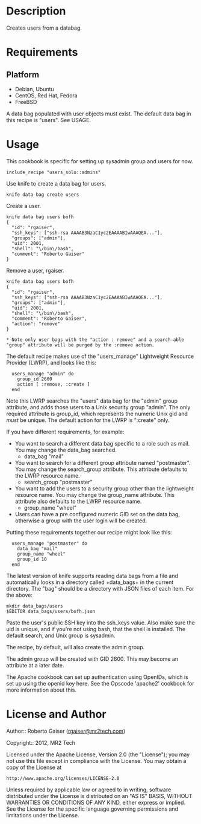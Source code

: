 Description
===========

Creates users from a databag.

Requirements
============

Platform
--------

* Debian, Ubuntu
* CentOS, Red Hat, Fedora
* FreeBSD

A data bag populated with user objects must exist.  The default data bag in this recipe is "users".  See USAGE.

Usage
=====

This cookbook is specific for setting up sysadmin group and users for now.

    include_recipe "users_solo::admins"

Use knife to create a data bag for users.

    knife data bag create users

Create a user.

    knife data bag users bofh
	{
	  "id": "rgaiser",
	  "ssh_keys": ["ssh-rsa AAAAB3NzaC1yc2EAAAABIwAAAQEA..."],
	  "groups": ["admin"],
	  "uid": 2001,
	  "shell": "\/bin\/bash",
	  "comment": "Roberto Gaiser" 
	}

Remove a user, rgaiser.

    knife data bag users bofh
	{
	  "id": "rgaiser",
	  "ssh_keys": ["ssh-rsa AAAAB3NzaC1yc2EAAAABIwAAAQEA..."],
	  "groups": ["admin"],
	  "uid": 2001,
	  "shell": "\/bin\/bash",
	  "comment": "Roberto Gaiser",
	  "action": "remove"
	}

    * Note only user bags with the "action : remove" and a search-able "group" attribute will be purged by the :remove action.

The default recipe makes use of the "users_manage" Lightweight Resource Provider (LWRP), and looks like this:


```
  users_manage "admin" do
    group_id 2600
    action [ :remove, :create ]
  end
```

Note this LWRP searches the "users" data bag for the "admin" group attribute, and adds those users to a Unix security group "admin".  The only required attribute is group_id, which represents the numeric Unix gid and *must* be unique.  The default action for the LWRP is ":create" only.

If you have different requirements, for example:

 * You want to search a different data bag specific to a role such as mail.  You may change the data_bag searched.
   - data_bag "mail"
 * You want to search for a different group attribute named "postmaster".  You may change the search_group attribute.  This attribute defaults to the LWRP resource name.
   - search_group "postmaster"
 * You want to add the users to a security group other than the lightweight resource name.  You may change the group_name attribute.  This attribute also defaults to the LWRP resource name.
   - group_name "wheel"
 * Users can have a pre configured numeric GID set on the data bag, otherwise a group with the user login will be created.

Putting these requirements together our recipe might look like this:

```
  users_manage "postmaster" do
    data_bag "mail"
    group_name "wheel"
    group_id 10
  end
```

The latest version of knife supports reading data bags from a file and automatically looks in a directory called +data_bags+ in the current directory. The "bag" should be a directory with JSON files of each item. For the above:

    mkdir data_bags/users
    $EDITOR data_bags/users/bofh.json

Paste the user's public SSH key into the ssh_keys value. Also make sure the uid is unique, and if you're not using bash, that the shell is installed. The default search, and Unix group is sysadmin.

The recipe, by default, will also create the admin group.

The admin group will be created with GID 2600. This may become an attribute at a later date.

The Apache cookbook can set up authentication using OpenIDs, which is set up using the openid key here. See the Opscode 'apache2' cookbook for more information about this.

License and Author
==================

Author:: Roberto Gaiser (<rgaiser@mr2tech.com>)

Copyright:: 2012, MR2 Tech


Licensed under the Apache License, Version 2.0 (the "License");
you may not use this file except in compliance with the License.
You may obtain a copy of the License at

    http://www.apache.org/licenses/LICENSE-2.0

Unless required by applicable law or agreed to in writing, software
distributed under the License is distributed on an "AS IS" BASIS,
WITHOUT WARRANTIES OR CONDITIONS OF ANY KIND, either express or implied.
See the License for the specific language governing permissions and
limitations under the License.
